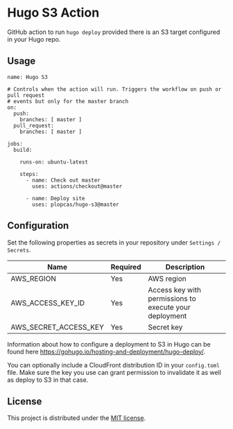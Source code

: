 # Hugo S3 Action

GitHub action to run `hugo deploy` provided there is an S3 target configured in your Hugo repo.

## Usage

```
name: Hugo S3

# Controls when the action will run. Triggers the workflow on push or pull request
# events but only for the master branch
on:
  push:
    branches: [ master ]
  pull_request:
    branches: [ master ]

jobs:
  build:
    
    runs-on: ubuntu-latest

    steps:
      - name: Check out master
        uses: actions/checkout@master
          
      - name: Deploy site
        uses: plopcas/hugo-s3@master
```

## Configuration

Set the following properties as secrets in your repository under `Settings / Secrets`.

Name | Required | Description
----- | --------- | -----------
AWS_REGION | Yes | AWS region
AWS_ACCESS_KEY_ID | Yes | Access key with permissions to execute your deployment
AWS_SECRET_ACCESS_KEY | Yes | Secret key

Information about how to configure a deployment to S3 in Hugo can be found here https://gohugo.io/hosting-and-deployment/hugo-deploy/.

You can optionally include a CloudFront distribution ID in your `config.toml` file. Make sure the key you use can grant permission to invalidate it as well as deploy to S3 in that case.

## License

This project is distributed under the [MIT license](LICENSE.md).
